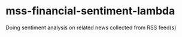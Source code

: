 # mss-financial-sentiment-lambda

Doing sentiment analysis on related news collected from RSS feed(s)
